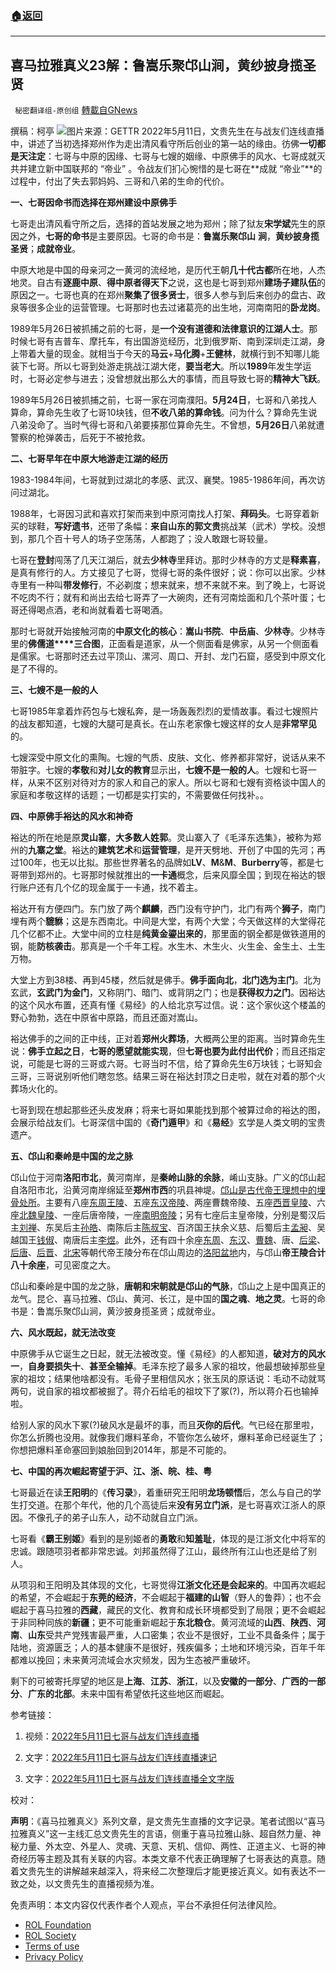 ###  [:house:返回](README.md)
---


## 喜马拉雅真义23解：鲁嵩乐聚邙山涧，黄纱披身揽圣贤
` 秘密翻译组-原创组` [轉載自GNews](https://gnews.org/zh-hans/2524026/)

撰稿：柯亭
 ![](https://assets.gnews.org/wp-content/uploads/2022/05/屏幕截图-2022-05-13-143510.png)图片来源：GETTR 
2022年5月11日，文贵先生在与战友们连线直播中，讲述了当初选择郑州作为走出清风看守所后创业的第一站的缘由。彷佛**一切都是天注定**：七哥与中原的因缘、七哥与七嫂的姻缘、中原佛手的风水、七哥成就灭共并建立新中国联邦的 “帝业” 。令战友们扪心惋惜的是七哥在**成就 “帝业”**的过程中，付出了失去郭妈妈、三哥和八弟的生命的代价。
 
**一、七哥因命书而选择在郑州建设中原佛手**
 
七哥走出清风看守所之后，选择的首站发展之地为郑州；除了狱友**宋学斌**先生的原因之外，**七哥的命书**是主要原因。七哥的命书是：**鲁嵩乐聚邙山** **涧**，**黄纱披身揽圣贤**；**成就帝业**。
 
中原大地是中国的母亲河之一黄河的流经地，是历代王朝**几十代古都**所在地，人杰地灵。自古有**逐鹿中原**、**得中原者得天下**之说，这也是七哥到郑州**建场子建队伍**的原因之一。七哥也真的在郑州**聚集了很多贤士**，很多人参与到后来创办的盘古、政泉等很多企业的运营管理。七哥那时也去过诸葛亮的出生地，河南南阳的**卧龙岗**。
 
1989年5月26日被抓捕之前的七哥，是**一个没有道德和法律意识的江湖人士**。那时候七哥有吉普车、摩托车，有出国游览经历，北到俄罗斯、南到深圳走江湖，身上带着大量的现金。就相当于今天的**马云**+**马化腾**+**王健林**，就横行到不知哪儿能装下七哥。所以七哥到处游走挑战江湖大佬，**要当老大**。所以**1989**年发生学运时，七哥必定参与进去；没曾想就出那么大的事情，而且导致七哥的**精神大飞跃**。
 
1989年5月26日被抓捕之前，七哥一家在河南濮阳。**5月24日**，七哥和八弟找人算命，算命先生收了七哥10块钱，但**不收八弟的算命钱**。问为什么？算命先生说八弟没命了。当时气得七哥和八弟要揍那位算命先生。不曾想，**5月26日**八弟就遭警察的枪弹袭击，后死于不被抢救。
 
**二、七哥早年在中原大地游走江湖的经历**
 
1983-1984年间，七哥就到过湖北的孝感、武汉、襄樊。1985-1986年间，再次访问过湖北。
 
1988年，七哥因习武和喜欢打架而来到中原河南找人打架、**拜码头**。七哥穿着新买的球鞋，**写好遗书**，还带了条幅：**来自山东的郭文贵**挑战某（武术）学校。没想到，那几个百十号人的场子空荡荡，人都跑了；没人敢跟七哥较量。
 
七哥在**登封**闯荡了几天江湖后，就去**少林寺**里拜访。那时少林寺的方丈是**释素喜**，是真有修行的人。方丈接见了七哥，觉得七哥的条件很好；说：你可以出家。少林寺里有一种叫**带发修行**，不必剃度；想来就来，想不来就不来。到了晚上，七哥说不吃肉不行；就有和尚出去给七哥弄了一大碗肉，还有河南烩面和几个茶叶蛋；七哥还得喝点酒，老和尚就看着七哥喝酒。
 
那时七哥就开始接触河南的**中原文化的核心**：**嵩山书院**、**中岳庙**、**少林寺**。少林寺里的**佛儒道****三合图**，正面看是道家，从一个侧面看是佛家，从另一个侧面看是儒家。七哥那时还去过平顶山、漯河、周口、开封、龙门石窟，感受到中原文化是了不得的。
 
**三、七嫂不是一般的人**
 
七哥1985年拿着炸药包与七嫂私奔，是一场轰轰烈烈的爱情故事。看过七嫂照片的战友都知道，七嫂的大腿可是真长。在山东老家像七嫂这样的女人是**非常罕见**的。
 
七嫂深受中原文化的熏陶。七嫂的气质、皮肤、文化、修养都非常好，说话从来不带脏字。七嫂的**孝敬**和**对儿女的教育**显示出，**七嫂不是一般的人**。七嫂和七哥一样，从来不区别对待对方的家人和自己的家人。所以七哥和七嫂有资格谈中国人的家庭和孝敬这样的话题；一切都是实打实的，不需要做任何找补。。
 
**四、中原佛手裕达的风水和神奇**
 
裕达的所在地是原**灵山寨**，**大多数人姓郭**。灵山寨入了《毛泽东选集》，被称为郑州的**九寨之堂**。裕达的**建筑艺术**和**运营管理**，是开天劈地、开创了中国的先河；再过100年，也无以比拟。那些世界著名的品牌如**LV**、**M**&**M**、**Burberry**等，都是七哥带到郑州的。七哥那时候就推出的**一卡通**概念，后来风靡全国；到现在裕达的银行账户还有几个亿的现金属于一卡通，找不着主。
 
裕达开有方便四门。东门放了两个**麒麟**，西门没有守护门，北门有两个**狮子**，南门埋有两个**貔貅**；这是东西南北。中间是大堂，有两个大堂；今天做这样的大堂得花几个亿都不止。大堂中间的立柱是**纯黄金鎏出来的**，那里面的钢全都是做铁道用的钢，能**防核袭击**。那真是一个千年工程。水生木、木生火、火生金、金生土、土生万物。
 
大堂上方到38楼、再到45楼，然后就是佛手。**佛手面向北**，**北门选为主门**。北为玄武，**玄武门为金门**，又称阴门、暗门、或背阴之门；也是**获得权力之门**。因裕达的这个风水布置，还真有懂《易经》的人给北京写过信。说：这个家伙这个楼盖的野心勃勃，选在中原省中原路，而且还面对嵩山。
 
裕达佛手的之间的正中线，正对着**郑州火葬场**，大概两公里的距离。当时算命先生说：**佛手立起之日**，**七哥的愿望就能实现**，但**七哥也要为此付出代价**；而且还指定说，可能是七哥的三哥或六哥。七哥当时不信，给了算命先生6万块钱；七哥知会三哥，三哥说别听他们瞎忽悠。结果三哥在裕达封顶之日走啦，就在对着的那个火葬场火化的。
 
七哥到现在想起那些还头皮发麻；将来七哥如果能找到那个被算过命的裕达的图，会展示给战友们。七哥深信中国的《**奇门遁甲**》和《**易经**》玄学是人类文明的宝贵遗产。
 
**五、邙山和秦岭是中国的龙之脉**
 
邙山位于河南**洛阳市北**，黄河南岸，是**秦岭山脉的余脉**，崤山支脉。广义的邙山起自洛阳市北，沿黄河南岸绵延至**郑州市西**的巩县神堤。[邙山是古代帝王理想中的埋骨处所](https://baike.baidu.com/item/%E9%82%99%E5%B1%B1/1613484)。主要有八座[东周王陵](https://baike.baidu.com/item/%E4%B8%9C%E5%91%A8%E7%8E%8B%E9%99%B5/3120601)、五座[东汉帝陵](https://baike.baidu.com/item/%E4%B8%9C%E6%B1%89%E5%B8%9D%E9%99%B5/7908671)、两座曹魏帝陵、五座[西晋皇陵](https://baike.baidu.com/item/%E8%A5%BF%E6%99%8B%E7%9A%87%E9%99%B5/3466810)、六座[北魏皇陵](https://baike.baidu.com/item/%E5%8C%97%E9%AD%8F%E7%9A%87%E9%99%B5/1572936)、一座后唐帝陵，一座[南明帝陵](https://baike.baidu.com/item/%E5%8D%97%E6%98%8E%E5%B8%9D%E9%99%B5/18707496)；另有七座后主皇帝陵，分别是蜀汉后主[刘禅](https://baike.baidu.com/item/%E5%88%98%E7%A6%85/17362)、东吴后主[孙皓](https://baike.baidu.com/item/%E5%AD%99%E7%9A%93/3705)、南陈后主[陈叔宝](https://baike.baidu.com/item/%E9%99%88%E5%8F%94%E5%AE%9D/3890628)、百济国王扶余义慈、后蜀后主[孟昶](https://baike.baidu.com/item/%E5%AD%9F%E6%98%B6/4215980)、吴越国王[钱俶](https://baike.baidu.com/item/%E9%92%B1%E4%BF%B6/2945856)、南唐后主[李煜](https://baike.baidu.com/item/%E6%9D%8E%E7%85%9C/7831)。此外，还有四十余座[东周](https://baike.baidu.com/item/%E4%B8%9C%E5%91%A8/507892)、[东汉](https://baike.baidu.com/item/%E4%B8%9C%E6%B1%89/395223)、[曹魏](https://baike.baidu.com/item/%E6%9B%B9%E9%AD%8F/4475)、唐、[后梁](https://baike.baidu.com/item/%E5%90%8E%E6%A2%81/66912)、[后唐](https://baike.baidu.com/item/%E5%90%8E%E5%94%90/755463)、[后晋](https://baike.baidu.com/item/%E5%90%8E%E6%99%8B/755305)、[北宋](https://baike.baidu.com/item/%E5%8C%97%E5%AE%8B/396063)等朝代帝王陵分布在邙山周边的[洛阳盆地](https://baike.baidu.com/item/%E6%B4%9B%E9%98%B3%E7%9B%86%E5%9C%B0/1344373)内，与邙山**帝王陵合计八十余座**，可见密度之大。
 
邙山和秦岭是中国的龙之脉，**唐朝和宋朝就是邙山的气脉**，邙山之上是中国真正的龙气。昆仑、喜马拉雅、邙山、黄河、长江，是中国的**国之魂**、**地之灵**。七哥的命书是：鲁嵩乐聚邙山涧，黄沙披身揽圣贤；成就帝业。
 
**六、风水既起，就无法改变**
 
中原佛手从它诞生之日起，就无法被改变。懂《易经》的人都知道，**破对方的风水一**，**自身要损失十**、**甚至全输掉**。毛泽东挖了最多人家的祖坟，他最想破掉那些皇家的祖坟；结果他啥都没有。毛骨子里相信风水；张玉凤的原话说：毛动不动就骂两句，说自家的祖坟都被掘了。蒋介石给毛的祖坟下了冢(?)，所以蒋介石也输掉啦。
 
给别人家的风水下冢(?)破风水是最坏的事，而且**灭你的后代**。气已经在那里啦，你怎么折腾也没用。就像我们爆料革命，不管你怎么破坏，爆料革命已经诞生了；你想把爆料革命塞回到娘胎回到2014年，那是不可能的。
 
**七、中国的再次崛起寄望于沪、江、浙、皖、桂、粤**
 
七哥最近在读**王阳明**的《**传习录**》，着重研究王阳明**龙场顿悟**后，怎么与自己的学生打交道。在那个年代，他的几个高徒后来**没有另立门派**，是七哥喜欢江浙人的原因。不像孔子的弟子山东人，动不动就自立门派。
 
七哥看《**霸王别姬**》看到的是别姬者的**勇敢**和**知羞耻**，体现的是江浙文化中将军的忠诚。跟随项羽者都非常忠诚。刘邦虽然得了江山，最终所有江山也还是给了别人。
 
从项羽和王阳明及其体现的文化，七哥觉得**江浙文化还是会起来的**。中国再次崛起的希望，不会崛起于**东莞的经济**，不会崛起于**福建的山智**（野人的鲁莽）；也不会崛起于喜马拉雅的**西藏**，藏民的文化、教育和成长环境都受到了局限；更不会崛起于非同种同族的**新疆**；更不可能重新崛起于**东北粮仓**。黄河流域的**山西**、**陕西**、**河南**、**山东**受共产党残害最严重，人口密集；农业不是很好，工业不具备条件；属于陆地，资源匮乏；人的基本健康不是很好，残疾偏多；土地和环境污染，百年千年都难以挽回；未来黄河流域会水灾频发，因为生态被严重破坏。
 
剩下的可被寄托厚望的地区是**上海**、**江苏**、**浙江**，以及**安徽的一部分**、**广西的一部分**、**广东的北部**。未来中国有希望依托这些地区而崛起。
 
参考链接：
 
1. 视频：[2022年5月11日七哥与战友们连线直播](https://gettr.com/streaming/p19cmxu5e7b)
 
2. 文字：[2022年5月11日七哥与战友们连线直播速记](https://gnews.org/zh-hans/2513113/)
 
3. 文字：[2022年5月11日七哥与战友们连线直播全文字版](https://gnews.org/zh-hans/2519773/)
 
校对：
 
**声明**：《喜马拉雅真义》系列文章，是文贵先生直播的文字记录。笔者试图以“喜马拉雅真义”这一主线汇总文贵先生的言语，侧重于喜马拉雅山脉、超自然力量、神秘力量、外太空、外星人、灵魂、天意、天机、信仰、两性、正道主义、七哥的神奇经历等主题及其有关联的内容。本类文章不代表正确理解了七哥表达的真意。随着文贵先生的讲解越来越深入，将来经二次整理后才能更接近真义。如有表达不一致之处，以文贵先生的直播视频为准。

免责声明：本文内容仅代表作者个人观点，平台不承担任何法律风险。
  
- [ROL Foundation](https://rolfoundation.org/)
- [ROL Society](https://rolsociety.org/)
- [Terms of use](https://gnews.org/terms-of-use-3/)
- [Privacy Policy](https://gnews.org/privacy-policy/)
